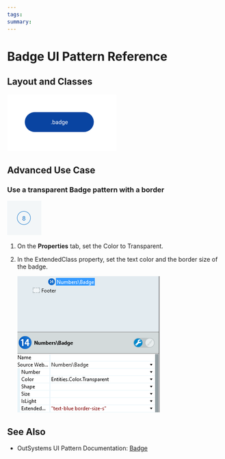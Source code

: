 ```yaml
---
tags:
summary: 
---
```


# Badge UI Pattern Reference


## Layout and Classes

![](<images/badge-image-2.png>)

## Advanced Use Case

### Use a transparent Badge pattern with a border
![](<images/badge-image-5.png>)

1. On the **Properties** tab, set the Color to Transparent.

2. In the ExtendedClass property, set the text color and the border size of the badge. 

    ![](<images/badge-image-4.png>)

   
    



 ## See Also

* OutSystems UI Pattern Documentation: [Badge](https://success.outsystems.com/Documentation/11/Developing_an_Application/Design_UI/Patterns/Using_Web_Patterns/Numbers/Badge)

